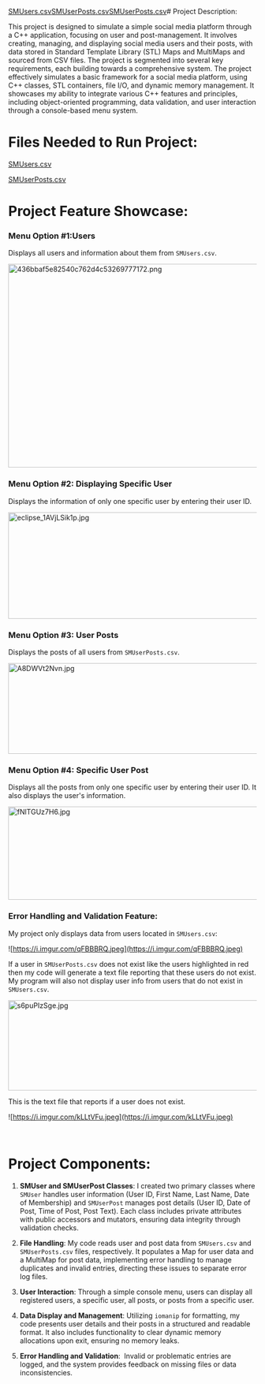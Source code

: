 [SMUsers.csv](https://github.com/Hassibi501/CS2---Final-Project---CMD-Social-Media-Program/files/14813117/SMUsers.csv)[SMUserPosts.csv](https://github.com/Hassibi501/CS2---Final-Project---CMD-Social-Media-Program/files/14813114/SMUserPosts.csv)[SMUserPosts.csv](https://github.com/Hassibi501/CS2---Final-Project---CMD-Social-Media-Program/files/14813112/SMUserPosts.csv)# Project Description:

This project is designed to simulate a simple social media platform through a C++ application, focusing on user and post-management. It involves creating, managing, and displaying social media users and their posts, with data stored in Standard Template Library (STL) Maps and MultiMaps and sourced from CSV files. The project is segmented into several key requirements, each building towards a comprehensive system. The project effectively simulates a basic framework for a social media platform, using C++ classes, STL containers, file I/O, and dynamic memory management. It showcases my ability to integrate various C++ features and principles, including object-oriented programming, data validation, and user interaction through a console-based menu system.

# Files Needed to Run Project:

[SMUsers.csv]()

[SMUserPosts.csv]()


# Project Feature Showcase:

### Menu Option #1:Users

Displays all users and information about them from `SMUsers.csv`.

<img src="https://i.imgur.com/0fX4xYz.jpeg" alt="436bbaf5e82540c762d4c53269777172.png" width="600" height="413" class="jop-noMdConv">

### Menu Option #2: Displaying Specific User

Displays the information of only one specific user by entering their user ID.

<img src="https://i.imgur.com/PffrakV.jpeg" alt="eclipse_1AVjLSik1p.jpg" width="600" height="216" class="jop-noMdConv">

### Menu Option #3: User Posts

Displays the posts of all users from `SMUserPosts.csv`.

<img src="https://i.imgur.com/JTLDM9P.jpeg" alt="A8DWVt2Nvn.jpg" width="887" height="184" class="jop-noMdConv">

### Menu Option #4: Specific User Post

Displays all the posts from only one specific user by entering their user ID. It also displays the user's information.

<img src="https://i.imgur.com/It1In7F.jpeg" alt="fNlTGUz7H6.jpg" width="528" height="189" class="jop-noMdConv">

### Error Handling and Validation Feature:

My project only displays data from users located in `SMUsers.csv`:

![https://i.imgur.com/qFBBBRQ.jpeg](https://i.imgur.com/qFBBBRQ.jpeg)

If a user in `SMUserPosts.csv` does not exist like the users highlighted in red then my code will generate a text file reporting that these users do not exist. My program will also not display user info from users that do not exist in `SMUsers.csv`.

<img src="https://i.imgur.com/Nq6cFoL.jpeg" alt="s6puPIzSge.jpg" width="519" height="183" class="jop-noMdConv">

This is the text file that reports if a user does not exist.

![https://i.imgur.com/kLLtVFu.jpeg](https://i.imgur.com/kLLtVFu.jpeg)

&nbsp;

# Project Components:

1.  **SMUser and SMUserPost Classes**: I created two primary classes where `SMUser` handles user information (User ID, First Name, Last Name, Date of Membership) and `SMUserPost` manages post details (User ID, Date of Post, Time of Post, Post Text). Each class includes private attributes with public accessors and mutators, ensuring data integrity through validation checks.
    
2.  **File Handling**: My code reads user and post data from `SMUsers.csv` and `SMUserPosts.csv` files, respectively. It populates a Map for user data and a MultiMap for post data, implementing error handling to manage duplicates and invalid entries, directing these issues to separate error log files.
    
3.  **User Interaction**: Through a simple console menu, users can display all registered users, a specific user, all posts, or posts from a specific user.
    
4.  **Data Display and Management**: Utilizing `iomanip` for formatting, my code presents user details and their posts in a structured and readable format. It also includes functionality to clear dynamic memory allocations upon exit, ensuring no memory leaks.
    
5.  **Error Handling and Validation**:  Invalid or problematic entries are logged, and the system provides feedback on missing files or data inconsistencies.
    
